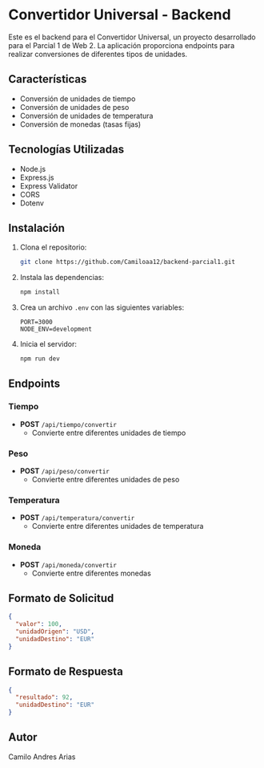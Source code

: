 # Convertidor Universal - Backend

Este es el backend para el Convertidor Universal, un proyecto desarrollado para el Parcial 1 de Web 2. La aplicación proporciona endpoints para realizar conversiones de diferentes tipos de unidades.

## Características

- Conversión de unidades de tiempo
- Conversión de unidades de peso
- Conversión de unidades de temperatura
- Conversión de monedas (tasas fijas)

## Tecnologías Utilizadas

- Node.js
- Express.js
- Express Validator
- CORS
- Dotenv

## Instalación

1. Clona el repositorio:
   ```bash
   git clone https://github.com/Camiloaa12/backend-parcial1.git
   ```

2. Instala las dependencias:
   ```bash
   npm install
   ```

3. Crea un archivo `.env` con las siguientes variables:
   ```
   PORT=3000
   NODE_ENV=development
   ```

4. Inicia el servidor:
   ```bash
   npm run dev
   ```

## Endpoints

### Tiempo
- **POST** `/api/tiempo/convertir`
  - Convierte entre diferentes unidades de tiempo

### Peso
- **POST** `/api/peso/convertir`
  - Convierte entre diferentes unidades de peso

### Temperatura
- **POST** `/api/temperatura/convertir`
  - Convierte entre diferentes unidades de temperatura

### Moneda
- **POST** `/api/moneda/convertir`
  - Convierte entre diferentes monedas

## Formato de Solicitud

```json
{
  "valor": 100,
  "unidadOrigen": "USD",
  "unidadDestino": "EUR"
}
```

## Formato de Respuesta

```json
{
  "resultado": 92,
  "unidadDestino": "EUR"
}
```

## Autor

Camilo Andres Arias